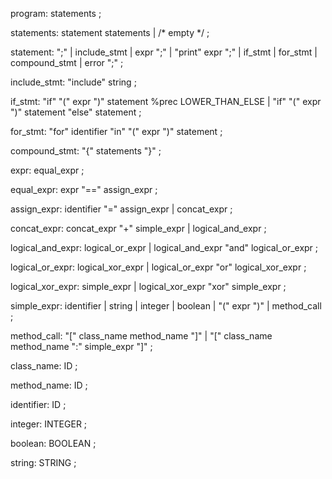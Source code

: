 program:        statements
        ;

statements:     statement statements
        |       /* empty */
        ;

statement:      ";"
        |       include_stmt
        |       expr ";"
        |       "print" expr ";"
        |       if_stmt
        |       for_stmt
        |       compound_stmt
        |       error ";"
        ;

include_stmt:   "include" string
        ;

if_stmt:        "if" "(" expr ")" statement        %prec LOWER_THAN_ELSE
        |       "if" "(" expr ")" statement "else" statement
        ;

for_stmt:       "for" identifier "in" "(" expr ")" statement
        ;

compound_stmt:  "{" statements "}"
        ;

expr:           equal_expr
        ;

equal_expr:     expr "==" assign_expr
        ;

assign_expr:    identifier "=" assign_expr
        |       concat_expr
        ;

concat_expr:    concat_expr "+" simple_expr
        |       logical_and_expr
        ;

logical_and_expr: logical_or_expr
        |         logical_and_expr "and" logical_or_expr
        ;

logical_or_expr: logical_xor_expr
        |        logical_or_expr "or" logical_xor_expr
        ;

logical_xor_expr: simple_expr
        |         logical_xor_expr "xor" simple_expr
        ;

simple_expr:    identifier
        |       string
        |       integer
        |       boolean
        |       "(" expr ")"
        |       method_call
        ;

method_call:    "[" class_name method_name "]"
        |       "[" class_name method_name ":" simple_expr "]"
        ;

class_name:     ID
        ;

method_name:    ID
        ;

identifier:     ID
        ;

integer:        INTEGER
        ;

boolean:        BOOLEAN
        ;

string:         STRING
        ;
